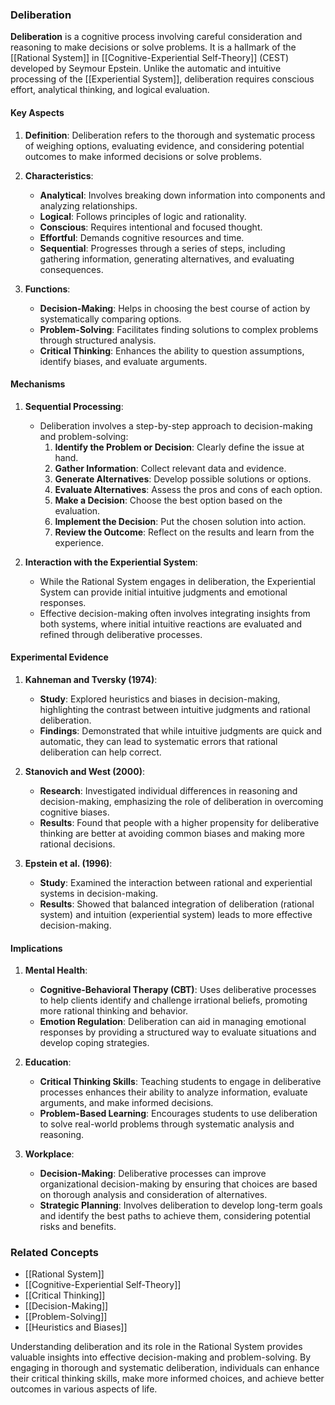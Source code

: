 ### Deliberation

**Deliberation** is a cognitive process involving careful consideration and reasoning to make decisions or solve problems. It is a hallmark of the [[Rational System]] in [[Cognitive-Experiential Self-Theory]] (CEST) developed by Seymour Epstein. Unlike the automatic and intuitive processing of the [[Experiential System]], deliberation requires conscious effort, analytical thinking, and logical evaluation.

#### Key Aspects

1. **Definition**:
   Deliberation refers to the thorough and systematic process of weighing options, evaluating evidence, and considering potential outcomes to make informed decisions or solve problems.

2. **Characteristics**:
   - **Analytical**: Involves breaking down information into components and analyzing relationships.
   - **Logical**: Follows principles of logic and rationality.
   - **Conscious**: Requires intentional and focused thought.
   - **Effortful**: Demands cognitive resources and time.
   - **Sequential**: Progresses through a series of steps, including gathering information, generating alternatives, and evaluating consequences.

3. **Functions**:
   - **Decision-Making**: Helps in choosing the best course of action by systematically comparing options.
   - **Problem-Solving**: Facilitates finding solutions to complex problems through structured analysis.
   - **Critical Thinking**: Enhances the ability to question assumptions, identify biases, and evaluate arguments.

#### Mechanisms

1. **Sequential Processing**:
   - Deliberation involves a step-by-step approach to decision-making and problem-solving:
     1. **Identify the Problem or Decision**: Clearly define the issue at hand.
     2. **Gather Information**: Collect relevant data and evidence.
     3. **Generate Alternatives**: Develop possible solutions or options.
     4. **Evaluate Alternatives**: Assess the pros and cons of each option.
     5. **Make a Decision**: Choose the best option based on the evaluation.
     6. **Implement the Decision**: Put the chosen solution into action.
     7. **Review the Outcome**: Reflect on the results and learn from the experience.

2. **Interaction with the Experiential System**:
   - While the Rational System engages in deliberation, the Experiential System can provide initial intuitive judgments and emotional responses.
   - Effective decision-making often involves integrating insights from both systems, where initial intuitive reactions are evaluated and refined through deliberative processes.

#### Experimental Evidence

1. **Kahneman and Tversky (1974)**:
   - **Study**: Explored heuristics and biases in decision-making, highlighting the contrast between intuitive judgments and rational deliberation.
   - **Findings**: Demonstrated that while intuitive judgments are quick and automatic, they can lead to systematic errors that rational deliberation can help correct.

2. **Stanovich and West (2000)**:
   - **Research**: Investigated individual differences in reasoning and decision-making, emphasizing the role of deliberation in overcoming cognitive biases.
   - **Results**: Found that people with a higher propensity for deliberative thinking are better at avoiding common biases and making more rational decisions.

3. **Epstein et al. (1996)**:
   - **Study**: Examined the interaction between rational and experiential systems in decision-making.
   - **Results**: Showed that balanced integration of deliberation (rational system) and intuition (experiential system) leads to more effective decision-making.

#### Implications

1. **Mental Health**:
   - **Cognitive-Behavioral Therapy (CBT)**: Uses deliberative processes to help clients identify and challenge irrational beliefs, promoting more rational thinking and behavior.
   - **Emotion Regulation**: Deliberation can aid in managing emotional responses by providing a structured way to evaluate situations and develop coping strategies.

2. **Education**:
   - **Critical Thinking Skills**: Teaching students to engage in deliberative processes enhances their ability to analyze information, evaluate arguments, and make informed decisions.
   - **Problem-Based Learning**: Encourages students to use deliberation to solve real-world problems through systematic analysis and reasoning.

3. **Workplace**:
   - **Decision-Making**: Deliberative processes can improve organizational decision-making by ensuring that choices are based on thorough analysis and consideration of alternatives.
   - **Strategic Planning**: Involves deliberation to develop long-term goals and identify the best paths to achieve them, considering potential risks and benefits.

### Related Concepts

- [[Rational System]]
- [[Cognitive-Experiential Self-Theory]]
- [[Critical Thinking]]
- [[Decision-Making]]
- [[Problem-Solving]]
- [[Heuristics and Biases]]

Understanding deliberation and its role in the Rational System provides valuable insights into effective decision-making and problem-solving. By engaging in thorough and systematic deliberation, individuals can enhance their critical thinking skills, make more informed choices, and achieve better outcomes in various aspects of life.